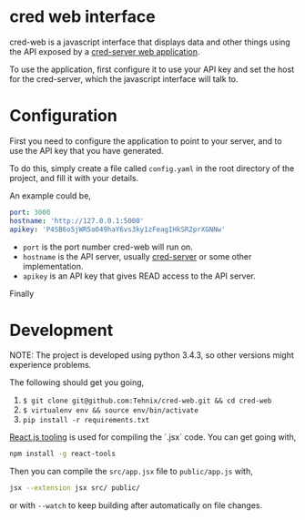 cred web interface
=====
cred-web is a javascript interface that displays data and other things using the
API exposed by a [cred-server web application](https://github.com/Tehnix/cred-server "cred-server repository").

To use the application, first configure it to use your API key and set the host
for the cred-server, which the javascript interface will talk to.


Configuration
=====
First you need to configure the application to point to your server, and to use
the API key that you have generated.

To do this, simply create a file called
`config.yaml` in the root directory of the project, and fill it with your
details.

An example could be,

```yaml
port: 3000
hostname: 'http://127.0.0.1:5000'
apikey: 'P4SB6o5jWR5aO49haY6vs3ky1zFeagIHkSR2prXGNNw'
```

* `port` is the port number cred-web will run on.
* `hostname` is the API server, usually [cred-server](https://github.com/Tehnix/cred-server "cred-server repository")
or some other implementation.
* `apikey` is an API key that gives READ access to the API server.

Finally

Development
=====
NOTE: The project is developed using python 3.4.3, so other versions might
experience problems.

The following should get you going,

1. `$ git clone git@github.com:Tehnix/cred-web.git && cd cred-web`
2. `$ virtualenv env && source env/bin/activate`
3. `pip install -r requirements.txt`


[React.js tooling](https://facebook.github.io/react/docs/tooling-integration.html) is used for compiling the ´.jsx´ code. You can get going with,

```bash
npm install -g react-tools
```

Then you can compile the `src/app.jsx` file to `public/app.js` with,

```bash
jsx --extension jsx src/ public/
```

or with `--watch` to keep building after automatically on file changes.
